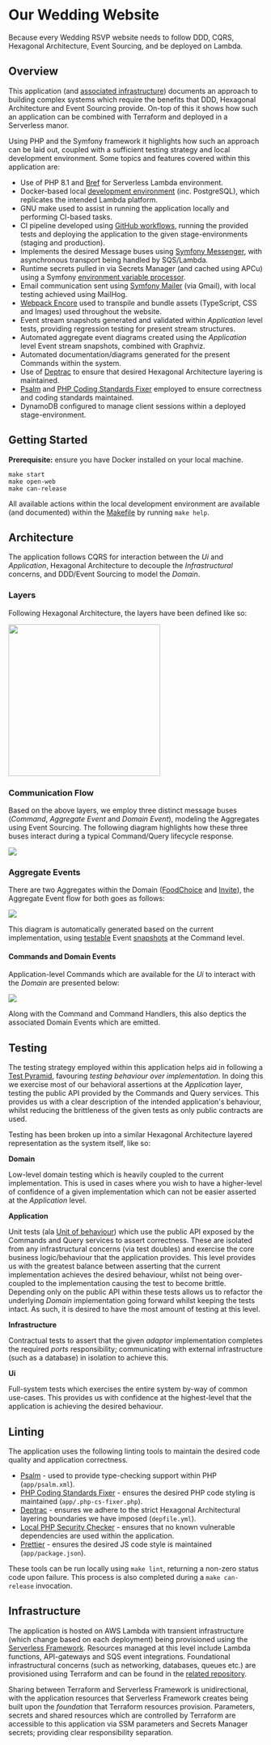 # Our Wedding Website

Because every Wedding RSVP website needs to follow DDD, CQRS, Hexagonal Architecture, Event Sourcing, and be deployed on Lambda.

## Overview

This application (and [associated infrastructure](https://github.com/eddmann/our-wedding-infra)) documents an approach to building complex systems which require the benefits that DDD, Hexagonal Architecture and Event Sourcing provide.
On-top of this it shows how such an application can be combined with Terraform and deployed in a Serverless manor.

Using PHP and the Symfony framework it highlights how such an approach can be laid out, coupled with a sufficient testing strategy and local development environment.
Some topics and features covered within this application are:

- Use of PHP 8.1 and [Bref](https://bref.sh/) for Serverless Lambda environment.
- Docker-based local [development environment](./docker) (inc. PostgreSQL), which replicates the intended Lambda platform.
- GNU make used to assist in running the application locally and performing CI-based tasks.
- CI pipeline developed using [GitHub workflows](./.github/workflows), running the provided tests and deploying the application to the given stage-environments (staging and production).
- Implements the desired Message buses using [Symfony Messenger](https://symfony.com/doc/current/messenger.html), with asynchronous transport being handled by SQS/Lambda.
- Runtime secrets pulled in via Secrets Manager (and cached using APCu) using a Symfony [environment variable processor](https://symfony.com/doc/current/configuration/env_var_processors.html).
- Email communication sent using [Symfony Mailer](https://symfony.com/doc/current/mailer.html) (via Gmail), with local testing achieved using MailHog.
- [Webpack Encore](https://symfony.com/doc/current/frontend.html) used to transpile and bundle assets (TypeScript, CSS and Images) used throughout the website.
- Event stream snapshots generated and validated within _Application_ level tests, providing regression testing for present stream structures.
- Automated aggregate event diagrams created using the _Application_ level Event stream snapshots, combined with Graphviz.
- Automated documentation/diagrams generated for the present Commands within the system.
- Use of [Deptrac](https://github.com/qossmic/deptrac) to ensure that desired Hexagonal Architecture layering is maintained.
- [Psalm](https://psalm.dev/) and [PHP Coding Standards Fixer](https://cs.symfony.com/) employed to ensure correctness and coding standards maintained.
- DynamoDB configured to manage client sessions within a deployed stage-environment.

## Getting Started

**Prerequisite:** ensure you have Docker installed on your local machine.

```
make start
make open-web
make can-release
```

All available actions within the local development environment are available (and documented) within the [Makefile](Makefile) by running `make help`.

## Architecture

The application follows CQRS for interaction between the _Ui_ and _Application_, Hexagonal Architecture to decouple the _Infrastructural_ concerns, and DDD/Event Sourcing to model the _Domain_.

### Layers

Following Hexagonal Architecture, the layers have been defined like so:

<img src="documentation/hexagonal-architecture.png" width="300">

### Communication Flow

Based on the above layers, we employ three distinct message buses (_Command_, _Aggregate Event_ and _Domain Event_), modeling the Aggregates using Event Sourcing.
The following diagram highlights how these three buses interact during a typical Command/Query lifecycle response.

![](documentation/cqrs-event-sourcing-flow-diagram.png)

### Aggregate Events

There are two Aggregates within the Domain ([FoodChoice](app/src/Domain/Model/FoodChoice) and [Invite](app/src/Domain/Model/Invite)), the Aggregate Event flow for both goes as follows:

![](documentation/aggregate-event-digram.svg)

This diagram is automatically generated based on the current implementation, using [testable](app/tests/Application/Command/CommandTestCase.php) Event [snapshots](app/tests/Application/Command/EventStoreSnapshots) at the Command level.

#### Commands and Domain Events

Application-level Commands which are available for the _Ui_ to interact with the _Domain_ are presented below:

![](documentation/command-digram.svg)

Along with the Command and Command Handlers, this also deptics the associated Domain Events which are emitted.

## Testing

The testing strategy employed within this application helps aid in following a [Test Pyramid](https://martinfowler.com/articles/practical-test-pyramid.html), favouring _testing behaviour over implementation_.
In doing this we exercise most of our behavioral assertions at the _Application_ layer, testing the public API provided by the Commands and Query services.
This provides us with a clear description of the intended application's behaviour, whilst reducing the brittleness of the given tests as only public contracts are used.

Testing has been broken up into a similar Hexagonal Architecture layered representation as the system itself, like so:

**Domain**

Low-level domain testing which is heavily coupled to the current implementation.
This is used in cases where you wish to have a higher-level of confidence of a given implementation which can not be easier asserted at the _Application_ level.

**Application**

Unit tests (ala [Unit of behaviour](https://vimeo.com/68375232)) which use the public API exposed by the Commands and Query services to assert correctness.
These are isolated from any infrastructural concerns (via test doubles) and exercise the core business logic/behaviour that the application provides.
This level provides us with the greatest balance between asserting that the current implementation achieves the desired behaviour, whilst not being over-coupled to the implementation causing the test to become brittle.
Depending only on the public API within these tests allows us to refactor the underlying _Domain_ implementation going forward whilst keeping the tests intact.
As such, it is desired to have the most amount of testing at this level.

**Infrastructure**

Contractual tests to assert that the given _adaptor_ implementation completes the required _ports_ responsibility; communicating with external infrastructure (such as a database) in isolation to achieve this.

**Ui**

Full-system tests which exercises the entire system by-way of common use-cases.
This provides us with confidence at the highest-level that the application is achieving the desired behaviour.

## Linting

The application uses the following linting tools to maintain the desired code quality and application correctness.

- [Psalm](https://psalm.dev/) - used to provide type-checking support within PHP (`app/psalm.xml`).
- [PHP Coding Standards Fixer](https://cs.symfony.com/) - ensures the desired PHP code styling is maintained (`app/.php-cs-fixer.php`).
- [Deptrac](https://github.com/qossmic/deptrac) - ensures we adhere to the strict Hexagonal Architectural layering boundaries we have imposed (`depfile.yml`).
- [Local PHP Security Checker](https://github.com/fabpot/local-php-security-checker) - ensures that no known vulnerable dependencies are used within the application.
- [Prettier](https://prettier.io/) - ensures the desired JS code style is maintained (`app/package.json`).

These tools can be run locally using `make lint`, returning a non-zero status code upon failure.
This process is also completed during a `make can-release` invocation.

## Infrastructure

The application is hosted on AWS Lambda with transient infrastructure (which change based on each deployment) being provisioned using the [Serverless Framework](./app/serverless.yml).
Resources managed at this level include Lambda functions, API-gateways and SQS event integrations.
Foundational infrastructural concerns (such as networking, databases, queues etc.) are provisioned using Terraform and can be found in the [related repository](https://github.com/eddmann/our-wedding-infra).

Sharing between Terraform and Serverless Framework is unidirectional, with the application resources that Serverless Framework creates being built upon the _foundation_ that Terraform resources provision.
Parameters, secrets and shared resources which are controlled by Terraform are accessible to this application via SSM parameters and Secrets Manager secrets; providing clear responsibility separation.
